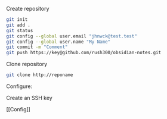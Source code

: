 Create repository
```bash
git init
git add .
git status
git config --global user.email "jhnwck@test.test"
git config --global user.name "My Name"
git commit -m "Comment"
git push https://key@github.com/rush300/obsidian-notes.git
```

Clone repository
```bash
git clone http://reponame
```

Configure:

Create an SSH key

[[Config]]


